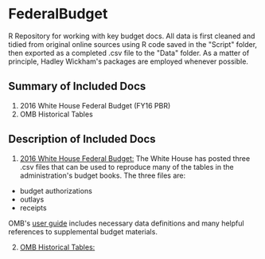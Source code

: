 # FederalBudget
R Repository for working with key budget docs. All data is first cleaned and tidied from original online sources using R code saved in the "Script" folder, then exported as a completed .csv file to the "Data" folder. As a matter of principle, Hadley Wickham's packages are employed whenever possible. 

## Summary of Included Docs
1. 2016 White House Federal Budget (FY16 PBR)
2. OMB Historical Tables

## Description of Included Docs
1. [2016 White House Federal Budget:](https://github.com/WhiteHouse/2016-budget-data) The White House has posted three .csv files that can be used to reproduce many of the tables in the administration's budget books. The three files are:
* budget authorizations
* outlays
* receipts

OMB's [user guide](https://github.com/WhiteHouse/2016-budget-data/blob/master/USER_GUIDE.md) includes necessary data definitions and many helpful references to supplemental budget materials. 

2. [OMB Historical Tables:](https://www.whitehouse.gov/omb/budget/Historicals)